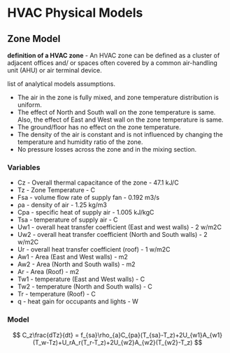 # HVAC Physical Models

## Zone Model

**definition of a HVAC zone** - An HVAC zone can be defined as a cluster of adjacent offices and/ or spaces often covered by a common air-handling unit (AHU) or air terminal device.

list of analytical models assumptions.


+ The air in the zone is fully mixed, and zone temperature distribution is uniform.
+ The effect of North and South wall on the zone temperature is same. Also, the effect of East and West wall on the zone temperature is same.
+ The ground/floor has no effect on the zone temperature.
+ The density of the air is constant and is not influenced by changing the temperature and humidity ratio of the zone.
+ No pressure losses across the zone and in the mixing section.

### Variables

+ Cz  - Overall thermal capacitance of the zone - 47.1 kJ/C
+ Tz  - Zone Temperature - C
+ Fsa - volume flow rate of supply fan - 0.192 m3/s
+ ρa  - density of air - 1.25 kg/m3 
+ Cpa - specific heat of supply air - 1.005 kJ/kgC
+ Tsa - temperature of supply air - C
+ Uw1 - overall heat transfer coefficient (East and west walls) - 2 w/m2C
+ Uw2 - overall heat transfer coefficient (North and South walls) - 2 w/m2C
+ Ur  - overall heat transfer coefficient (roof) - 1 w/m2C
+ Aw1 - Area (East and West walls) - m2
+ Aw2 - Area (North and South walls) - m2 
+ Ar  - Area (Roof) - m2
+ Tw1 - temperature (East and West walls) - C
+ Tw2 - temperature (North and South walls) - C
+ Tr  - temperature (Roof) - C
+ q   - heat gain for occupants and lights - W

### Model

$$
    C_z\frac{dTz}{dt} = f_{sa}\rho_{a}C_{pa}(T_{sa}-T_z)+2U_{w1}A_{w1}(T_w-Tz)+U_rA_r(T_r-T_z)+2U_{w2}A_{w2}(T_{w2}-T_z)
$$